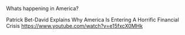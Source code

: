 
Whats happening in America?

Patrick Bet-David Explains Why America Is Entering A Horrific Financial Crisis
https://www.youtube.com/watch?v=e15fxcX0MHk




